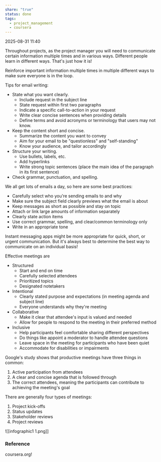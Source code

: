 ```yaml
---
share: "true"
status: done
tags:
  - project_management
  - coursera
---
```

2025-08-31 11:40

Throughout projects, as the project manager you will need to communicate certain information multiple times and in various ways. Different people learn in different ways. That's just how it is!

Reinforce important information multiple times in multiple different ways to make sure everyone is in the loop.

Tips for email writing:
- State what you want clearly.
	- Include request in the subject line
	- State request within first two paragraphs
	- Indicate a specific call-to-action in your request
	- Write clear concise sentences when providing details
	- Define terms and avoid acronyms or terminology that users may not know.
- Keep the content short and concise.
	- Summarize the content you want to convey
	- Aim for your email to be "questionless" and "self-standing"
	- Know your audience, and tailor accordingly
- Structure your writing.
	- Use bullets, labels, etc.
	- Add hyperlinks
	- Write strong topic sentences (place the main idea of the paragraph in its first sentence)
- Check grammar, punctuation, and spelling.

We all get lots of emails a day, so here are some best practices:
- Carefully select who you're sending emails to and why
- Make sure the subject field clearly previews what the email is about
- Keep messages as short as possible and stay on topic
- Attach or link large amounts of information separately
- Clearly state action items
- Use correct grammar, spelling, and clear/common terminology only
- Write in an appropriate tone

Instant messaging apps might be more appropriate for quick, short, or urgent communication. But it's always best to determine the best way to communicate on an individual basis!

Effective meetings are
- Structured
	- Start and end on time
	- Carefully selected attendees
	- Prioritized topics
	- Designated notetakers
- Intentional
	- Clearly stated purpose and expectations (in meeting agenda and subject line)
	- Everyone understands why they're meeting
- Collaborative
	- Make it clear that attendee's input is valued and needed
	- Allow for people to respond to the meeting in their preferred method
- Inclusive
	- Help participants feel comfortable sharing different perspectives
	- Do things like appoint a moderator to handle attendee questions
	- Leave space in the meeting for participants who have been quiet
	- Accommodate for disabilities or impairments

Google's study shows that productive meetings have three things in common:
1. Active participation from attendees
2. A clear and concise agenda that is followed through
3. The correct attendees, meaning the participants can contribute to achieving the meeting's goal

There are generally four types of meetings:
1. Project kick-offs
2. Status updates
3. Stakeholder reviews
4. Project reviews



![[infographic1 1.png]]

### Reference
coursera.org!